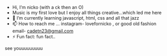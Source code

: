  - Hi, I’m nicko (with a ck then an O)
- Music is my first love but I enjoy all things creative...which led me here
- 🌱 I’m currently learning javascript, html, css and all that jazz
- 📫 How to reach me ... instagram- lovefornicko , or good old fashion email- cadetn23@gmail.com
- ⚡ Fun fact: fun fact..
  
see youuuuuuuuu
<!---
cadetn23/cadetn23 is a ✨ special ✨ repository because its `README.md` (this file) appears on your GitHub profile.
You can click the Preview link to take a look at your changes.
--->

